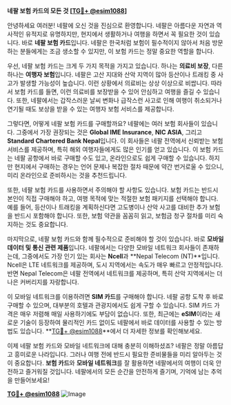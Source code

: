 **네팔 보험 카드의 모든 것 [[TG💪+ @esim1088](https://t.me/s/esim1088)]**

안녕하세요 여러분! 네팔에 오신 것을 진심으로 환영합니다. 네팔은 아름다운 자연과 역사적인 유적지로 유명하지만, 현지에서 생활하거나 여행을 하면서 꼭 필요한 것이 있습니다. 바로 **네팔 보험 카드**입니다. 네팔은 한국처럼 보험이 필수적이지 않아서 처음 방문하는 분들에게는 조금 생소할 수 있지만, 이 보험 카드는 정말 중요한 역할을 합니다.

우선, 네팔 보험 카드는 크게 두 가지 목적을 가지고 있습니다. 하나는 **의료비 보장**, 다른 하나는 **여행자 보험**입니다. 네팔은 고산 지대와 산악 지역이 많아 등산이나 트래킹 중 사고가 발생할 가능성이 높습니다. 이런 상황에서 의료비는 상상 이상으로 비쌉니다. 따라서 보험 카드를 들면, 이런 의료비를 보장받을 수 있어 안심하고 여행을 즐길 수 있습니다. 또한, 네팔에서는 갑작스러운 날씨 변화나 급작스런 사고로 인해 여행이 취소되거나 연기될 때도 보상을 받을 수 있는 여행자 보험 서비스를 제공합니다.

그렇다면, 어떻게 네팔 보험 카드를 구매할까요? 네팔에는 여러 보험 회사들이 있습니다. 그중에서 가장 권장되는 것은 **Global IME Insurance**, **NIC ASIA**, 그리고 **Standard Chartered Bank Nepal**입니다. 이 회사들은 네팔 전역에서 신뢰받는 보험 서비스를 제공하며, 특히 해외 여행자들에게도 많은 인기를 얻고 있습니다. 이 보험 카드는 네팔 공항에서 바로 구매할 수도 있고, 온라인으로도 쉽게 구매할 수 있습니다. 하지만 현지에서 구매하는 경우는 언어 문제나 복잡한 절차 때문에 약간 번거로울 수 있으니, 미리 온라인으로 준비하시는 것을 추천드립니다.

또한, 네팔 보험 카드를 사용하면서 주의해야 할 사항도 있습니다. 보험 카드는 반드시 본인이 직접 구매해야 하고, 여행 목적에 맞는 적절한 보험 패키지를 선택해야 합니다. 예를 들어, 등산이나 트래킹을 계획하신다면 고도병이나 산악 사고를 대비한 추가 보험을 반드시 포함해야 합니다. 또한, 보험 약관을 꼼꼼히 읽고, 보험금 청구 절차를 미리 숙지하는 것도 중요합니다.

마지막으로, 네팔 보험 카드와 함께 필수적으로 준비해야 할 것이 있습니다. 바로 **모바일 데이터 및 통신 관련 제품**입니다. 네팔에서는 다양한 모바일 네트워크 회사들이 존재하는데, 그중에서도 가장 인기 있는 회사는 **Ncell**과 **Nepal Telecom (NT)**입니다. Ncell은 LTE 네트워크를 제공하며, 도시 지역에서는 속도가 매우 빠르고 안정적입니다. 반면 Nepal Telecom은 네팔 전역에서 네트워크를 제공하며, 특히 산악 지역에서는 더 나은 커버리지를 자랑합니다.

이 모바일 네트워크를 이용하려면 **SIM 카드**를 구매해야 합니다. 네팔 공항 도착 후 바로 구매할 수 있으며, 대부분의 호텔과 관광지에서도 쉽게 구할 수 있습니다. SIM 카드 가격은 매우 저렴해 매일 사용하기에도 부담이 없습니다. 또한, 최근에는 **eSIM**이라는 새로운 기술이 등장하여 물리적인 카드 없이도 네팔에서 바로 데이터를 사용할 수 있는 방법도 있습니다. **[TG💪+ @esim1088](https://t.me/s/esim1088)**에서 더 자세한 정보를 확인해보세요.

이제 네팔 보험 카드와 모바일 네트워크에 대해 충분히 이해하셨죠? 네팔은 정말 아름답고 흥미로운 나라입니다. 그러나 여행 전에 반드시 필요한 준비물들을 미리 알아두는 것이 중요합니다. **보험 카드**와 **모바일 네트워크**를 잘 활용하면 네팔에서의 여행이 더욱 안전하고 즐거워질 것입니다. 네팔에서의 모든 순간을 안전하게 즐기며, 기억에 남는 추억을 만들어보세요!

**[TG💪+ @esim1088](https://t.me/s/esim1088)**
![Image](https://i.postimg.cc/Y0z9fWf4/image.png)